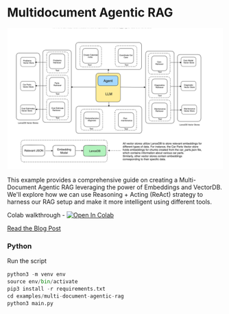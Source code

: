 # Multidocument Agentic RAG

![alt text](../../assets/multidocument-agentic-rag.png)

This example provides a comprehensive guide on creating a Multi-Document Agentic RAG leveraging the power of Embeddings and VectorDB. We'll explore how we can use Reasoning + Acting (ReAct) strategy to harness our RAG setup and make it more intelligent using different tools.

Colab walkthrough - <a href="https://colab.research.google.com/github/lancedb/vectordb-recipes/blob/main/examples/multi-document-agentic-rag/main.ipynb"><img src="https://colab.research.google.com/assets/colab-badge.svg" alt="Open In Colab"></a> 

[Read the Blog Post](https://blog.lancedb.com/multi-document-agentic-rag/)

### Python
Run the script
```python
python3 -m venv env
source env/bin/activate
pip3 install -r requirements.txt
cd examples/multi-document-agentic-rag
python3 main.py
```